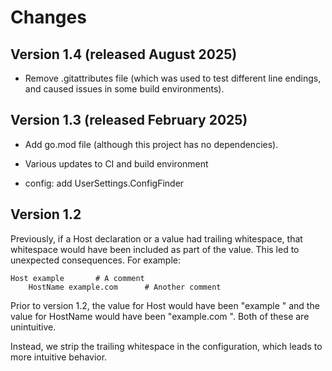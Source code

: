 # Changes

## Version 1.4 (released August 2025)

- Remove .gitattributes file (which was used to test different line endings, and
caused issues in some build environments).

## Version 1.3 (released February 2025)

- Add go.mod file (although this project has no dependencies).

- Various updates to CI and build environment

- config: add UserSettings.ConfigFinder

## Version 1.2

Previously, if a Host declaration or a value had trailing whitespace, that
whitespace would have been included as part of the value. This led to unexpected
consequences. For example:

```
Host example       # A comment
    HostName example.com      # Another comment
```

Prior to version 1.2, the value for Host would have been "example " and the
value for HostName would have been "example.com      ". Both of these are
unintuitive.

Instead, we strip the trailing whitespace in the configuration, which leads to
more intuitive behavior.
